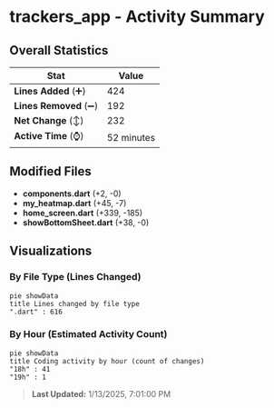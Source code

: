 # trackers_app - Activity Summary 

## Overall Statistics

| Stat                   | Value                                                             |
| ---------------------- | ----------------------------------------------------------------- |
| **Lines Added** (➕)   | 424                                          |
| **Lines Removed** (➖) | 192                                        |
| **Net Change** (↕)    | 232                |
| **Active Time** (⌚)   | 52 minutes |


## Modified Files
- **components.dart** (+2, -0)
- **my_heatmap.dart** (+45, -7)
- **home_screen.dart** (+339, -185)
- **showBottomSheet.dart** (+38, -0)

## Visualizations

### By File Type (Lines Changed)

```mermaid
pie showData
title Lines changed by file type
".dart" : 616
```

### By Hour (Estimated Activity Count)

```mermaid
pie showData
title Coding activity by hour (count of changes)
"18h" : 41
"19h" : 1
```


> **Last Updated:** 1/13/2025, 7:01:00 PM